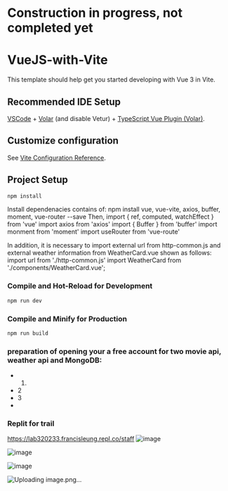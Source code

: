 # Construction in progress, not completed yet
# VueJS-with-Vite

This template should help get you started developing with Vue 3 in Vite.

## Recommended IDE Setup

[VSCode](https://code.visualstudio.com/) + [Volar](https://marketplace.visualstudio.com/items?itemName=Vue.volar) (and disable Vetur) + [TypeScript Vue Plugin (Volar)](https://marketplace.visualstudio.com/items?itemName=Vue.vscode-typescript-vue-plugin).

## Customize configuration

See [Vite Configuration Reference](https://vitejs.dev/config/).

## Project Setup

```sh
npm install
```
Install dependenacies contains of:
npm install vue, vue-vite, axios, buffer, moment, vue-router --save
Then, import { ref, computed, watchEffect } from 'vue'
import axios from 'axios'
import { Buffer } from 'buffer'
import monment from 'moment'
import useRouter from 'vue-route'

In addition, it is necessary to import external url from http-common.js and external weather information from WeatherCard.vue shown as follows:
import url from './http-common.js'
import WeatherCard from './components/WeatherCard.vue';

### Compile and Hot-Reload for Development

```sh
npm run dev
```


### Compile and Minify for Production

```sh
npm run build
```
### preparation of opening your a free account for two movie api, weather api and MongoDB:
- 1. 
- 2
- 3
- 
### Replit for trail
https://lab320233.francisleung.repl.co/staff
![image](https://github.com/2023-FL/MERN-Full-Stack-Frontend_Movie_App/assets/57984642/46a542ca-29c5-47a2-ab8c-7be94e9ca69b)

![image](https://github.com/2023-FL/MERN-Full-Stack-Frontend_Movie_App/assets/57984642/9caca64c-1cfd-460a-8a7f-a700f4bd0036)

![image](https://github.com/2023-FL/MERN-Full-Stack-Frontend_Movie_App/assets/57984642/8fcae14b-b197-4603-b713-e5d6ad88b8d5)

![Uploading image.png…]()




